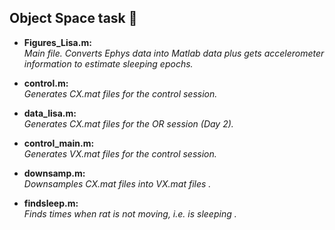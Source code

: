 ## Object Space task  :rat:

* **Figures_Lisa.m:**  
*Main file. Converts Ephys data into Matlab data plus gets accelerometer information to estimate sleeping epochs.* 

* **control.m:**  
*Generates CX.mat files for the control session.* 

* **data_lisa.m:**  
*Generates CX.mat files for the OR session (Day 2).* 

* **control_main.m:**  
*Generates VX.mat files for the control session.* 

* **downsamp.m:**  
*Downsamples CX.mat files into VX.mat files .* 

* **findsleep.m:**  
*Finds times when rat is not moving, i.e. is sleeping .* 

